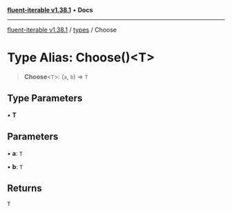 [**fluent-iterable v1.38.1**](../../README.md) • **Docs**

***

[fluent-iterable v1.38.1](../../README.md) / [types](../README.md) / Choose

# Type Alias: Choose()\<T\>

> **Choose**\<`T`\>: (`a`, `b`) => `T`

## Type Parameters

• **T**

## Parameters

• **a**: `T`

• **b**: `T`

## Returns

`T`
